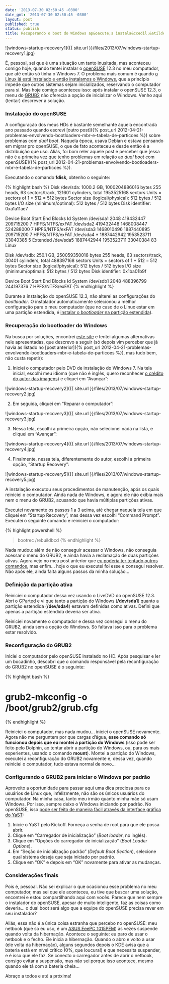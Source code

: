 ```yaml
---
date: '2013-07-30 02:50:45 -0300'
date_gmt: '2013-07-30 02:50:45 -0300'
layout: post
published: true
status: publish
title: Recuperando o boot do Windows ap&oacute;s instala&ccedil;&atilde;o do Linux
---
```


![windows-startup-recovery1]({{ site.url }}/files/2013/07/windows-startup-recovery1.jpg)

É, pessoal, sei que é uma situação um tanto inusitada, mas aconteceu comigo hoje, quando tentei instalar o [openSUSE](http://www.opensuse.org/) 12.3 no meu computador, que até então só tinha o Windows 7. O problema mais comum é quando [o Linux já está instalado e então instalamos o Windows](http://www.vivaolinux.com.br/dica/Restaurando-o-GRUB-apos-a-instalacao-de-outro-sistema-operacional), que a princípio impede que outros sistemas sejam inicializados, reservando o computador para si. Mas hoje comigo aconteceu isso: após instalar o openSUSE 12.3, o menu do [GRUB2](http://en.opensuse.org/GRUB) não oferecia a opção de inicializar o Windows. Venho aqui (tentar) descrever a solução.

<!--more-->

### Instalação do openSUSE

A configuração dos meus HDs é bastante semelhante àquela encontrada ano passado quando escrevi [outro post]({% post_url 2012-04-21-problemas-envolvendo-bootloaders-mbr-e-tabela-de-particoes %}) sobre problemas com *dual boot*. Naquela época, usava Debian e estava pensando em migrar pro openSUSE, o que de fato aconteceu e desde então é a distribuição que uso. Aliás, foi bom reler aquele post e perceber que [essa não é a primeira vez que tenho problemas em relação ao *dual boot* com openSUSE]({% post_url 2012-04-21-problemas-envolvendo-bootloaders-mbr-e-tabela-de-particoes %}).

Executando o comando **fdisk**, obtenho o seguinte:

{% highlight bash %}
Disk /dev/sda: 1000.2 GB, 1000204886016 bytes
255 heads, 63 sectors/track, 121601 cylinders, total 1953525168 sectors
Units = sectors of 1 * 512 = 512 bytes
Sector size (logical/physical): 512 bytes / 512 bytes
I/O size (minimum/optimal): 512 bytes / 512 bytes
Disk identifier: 0xa1a11ae7

   Device Boot      Start         End      Blocks   Id  System
/dev/sda1            2048   419432447   209715200    7  HPFS/NTFS/exFAT
/dev/sda2       419432448  1468008447   524288000    7  HPFS/NTFS/exFAT
/dev/sda3      1468010496  1887440895   209715200    7  HPFS/NTFS/exFAT
/dev/sda4   *  1887442942  1953523711    33040385    5  Extended
/dev/sda5      1887442944  1953523711    33040384   83  Linux

Disk /dev/sdb: 250.1 GB, 250059350016 bytes
255 heads, 63 sectors/track, 30401 cylinders, total 488397168 sectors
Units = sectors of 1 * 512 = 512 bytes
Sector size (logical/physical): 512 bytes / 512 bytes
I/O size (minimum/optimal): 512 bytes / 512 bytes
Disk identifier: 0x1ba01b9f

   Device Boot      Start         End      Blocks   Id  System
/dev/sdb1            2048   488396799   244197376    7  HPFS/NTFS/exFAT
{% endhighlight %}

Durante a instalação do openSUSE 12.3, não alterei as configurações do *bootloader*. O instalador automaticamente selecionou a melhor configuração para o meu computador (que no caso de o Linux estar em uma partição estendida, é [instalar o *bootloader* na partição estendida](http://en.opensuse.org/SDB:Prefered_bootloader_options)).

### Recuperação do bootloader do Windows

Na busca por soluções, encontrei [este site](http://www.howtogeek.com/howto/33433/restore-the-windows-boot-loader-after-an-ubuntu-update/) e tentei algumas alternativas nele apresentadas, que descrevo a seguir (só depois vim perceber que já havia as listado no [post anterior]({% post_url 2012-04-21-problemas-envolvendo-bootloaders-mbr-e-tabela-de-particoes %}), mas tudo bem, não custa repetir):

1. Iniciei o computador pelo DVD de instalação do Windows 7. Na tela inicial, escolhi meu idioma (que não é inglês, quero reconhecer [o crédito do autor das imagens](http://www.howtogeek.com/howto/33433/restore-the-windows-boot-loader-after-an-ubuntu-update/)) e cliquei em “Avançar”:

![windows-startup-recovery2]({{ site.url }}/files/2013/07/windows-startup-recovery2.jpg)

2. Em seguida, cliquei em “Reparar o computador”:

![windows-startup-recovery3]({{ site.url }}/files/2013/07/windows-startup-recovery3.jpg)

3. Nessa tela, escolhi a primeira opção, não selecionei nada na lista, e cliquei em “Avançar”:

![windows-startup-recovery4]({{ site.url }}/files/2013/07/windows-startup-recovery4.jpg)

4. Finalmente, nessa tela, diferentemente do autor, escolhi a primeira opção, “Startup Recovery”:

![windows-startup-recovery5]({{ site.url }}/files/2013/07/windows-startup-recovery5.jpg)

A instalação executou seus procedimentos de manutenção, após os quais reiniciei o computador. Ainda nada de Windows, e agora ele não exibia mais nem o menu do GRUB2, acusando que havia múltiplas partições ativas.

Executei novamente os passos 1 a 3 acima, até chegar naquela tela em que cliquei em “Startup Recovery”, mas dessa vez escolhi “Command Prompt”. Executei o seguinte comando e reiniciei o computador:

{% highlight powershell %}
> bootrec /rebuildbcd
{% endhighlight %}

Nada mudou: além de não conseguir acessar o Windows, não conseguia acessar o menu do GRUB2, e ainda havia a reclamação de duas partições ativas. Agora vejo no meu post anterior que [eu poderia ter tentado outros comandos](http://www.vinyanalista.com.br/blog/2012/04/21/problemas-envolvendo-bootloaders-mbr-e-tabela-de-particoes/), mas enfim… hoje o que eu executei foi esse e consegui resolver. Não após ele, ainda falta alguns passos da minha solução...

### Definição da partição ativa

Reiniciei o computador dessa vez usando o LiveDVD do openSUSE 12.3. Abri o [GParted](http://gparted.sourceforge.net/) e vi que tanto a partição do Windows (**/dev/sda1**) quanto a partição estendida (**/dev/sda4**) estavam definidas como ativas. Defini que apenas a partição estendida deveria ser ativa.

Reiniciei novamente o computador e dessa vez consegui o menu do GRUB2, ainda sem a opção do Windows. Só faltava isso para o problema estar resolvido.

### Reconfiguração do GRUB2

Iniciei o computador pelo openSUSE instalado no HD. Após pesquisar e ler um bocadinho, descobri que o comando responsável pela reconfiguração do GRUB2 no openSUSE é o seguinte:

{% highlight bash %}
# grub2-mkconfig -o /boot/grub2/grub.cfg
{% endhighlight %}

Reiniciei o computador, mas nada mudou... iniciei o openSUSE novamente. Agora não me perguntem por que cargas d’água, **esse comando só funcionou depois que eu montei a partição do Windows** (isso pode ser feito pelo Dolphin, ao tentar abrir a partição do Windows, ou, para os mais experientes, usando o comando **mount**). Montei a partição do Windows, executei a reconfiguração do GRUB2 novamente e, dessa vez, quando reiniciei o computador, tudo estava normal de novo…

### Configurando o GRUB2 para iniciar o Windows por padrão

Aproveito a oportunidade para passar aqui uma dica preciosa para os usuários de Linux que, infelizmente, não são os únicos usuários do computador. Na minha casa, tanto meu irmão quanto minha mãe só usam Windows. Por isso, sempre deixo o Windows iniciando por padrão. No openSUSE, isso [pode ser feito de maneira fácil através da interface gráfica do YaST](http://doc.opensuse.org/documentation/html/openSUSE/opensuse-reference/grub2.html#grub2.yast2.config.default):

1. Inicie o YaST pelo Kickoff. Forneça a senha de root para que ele possa abrir.
2. Clique em “Carregador de inicialização” (*Boot loader*, no inglês).
3. Clique em “Opções do carregador de inicialização” (*Boot Loader Options*).
4. Em “Seção de inicialização padrão” (*Default Boot Section*), selecione qual sistema deseja que seja iniciado por padrão.
5. Clique em “OK” e depois em “OK” novamente para ativar as mudanças.

### Considerações finais

Pois é, pessoal. Não sei explicar o que ocasionou esse problema no meu computador, mas sei que ele aconteceu, eu tive que buscar uma solução, encontrei e estou compartilhando aqui com vocês. Parece que nem sempre o instalador do openSUSE, apesar de muito inteligente, faz as coisas como deveria… o dual boot será algo que a equipe do openSUSE precisa rever em seu instalador?

Aliás, essa não é a única coisa estranha que percebo no openSUSE: meu netbook (que só eu uso, é um [ASUS EeePC 1015PEM](http://www.asus.com/Notebooks_Ultrabooks/Eee_PC_1015PEM/)) às vezes suspende quando volta da hibernação. Acontece o seguinte: eu paro de usar o netbook e o fecho. Ele inicia a hibernação. Quando o abro e volto a usar (ele volta da hibernação), alguns segundos depois o KDE avisa que a bateria está em nível crítico (0%, que loucura!) e que necessita suspender, e é isso que ele faz. Se conecto o carregador antes de abrir o netbook, consigo evitar a suspensão, mas não sei porque isso acontece, mesmo quando ele tá com a bateria cheia...

Abraço a todos e até a próxima!